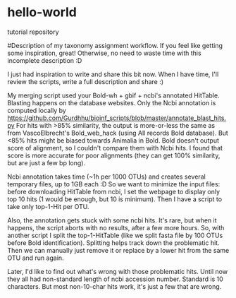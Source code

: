 # hello-world
tutorial repository

#Description of my taxonomy assignment workflow. If you feel like getting some inspiration, great! Otherwise, no need to waste time with this incomplete description :D

I just had inspiration to write and share this bit now. When I have time, I'll review the scripts, write a full description and share :)

My merging script used your Bold-wh + gbif + ncbi's annotated HitTable. Blasting happens on the database websites. Only the Ncbi annotation is computed locally by https://github.com/Gurdhhu/bioinf_scripts/blob/master/annotate_blast_hits.py
For hits with >85% similarity, the output is more-or-less the same as from VascoElbrecht's Bold_web_hack (using All records Bold database). But <85% hits might be biased towards Animalia in Bold. Bold doesn't output score of alignment, so I couldn't compare them with Ncbi hits. I found that score is more accurate for poor alignments (they can get 100% similarity, but are just a few bp long).

Ncbi annotation takes time (~1h per 1000 OTUs) and creates several temporary files, up to 1GB each :D So we want to minimize the input files: before downloading HitTable from ncbi, I set the webpage to display only top 10 hits (1 would be enough, but 10 is minimum). Then I have a script to take only top-1-Hit per OTU. 

Also, the annotation gets stuck with some ncbi hits. It's rare, but when it happens, the script aborts with no results, after a few more hours. So, with another script I split the top-1-HitTable (like we split fasta file by 100 OTUs before Bold identification). Splitting helps track down the problematic hit. Then we can manually just remove it or replace by a lower hit from the same OTU and run again. 

Later, I'd like to find out what's wrong with those problematic hits. Until now they all had non-standard length of ncbi accession number. Standard is 10 characters. But most non-10-char hits work, it's just a few that are wrong.
